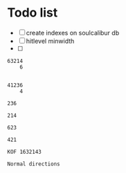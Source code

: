 
# Todo list
- [ ] create indexes on soulcalibur db 
- [ ] hitlevel minwidth
- [ ] 
    
    63214
        6


    41236
        4
    
    236

    214

    623

    421

    KOF 1632143

    Normal directions
    